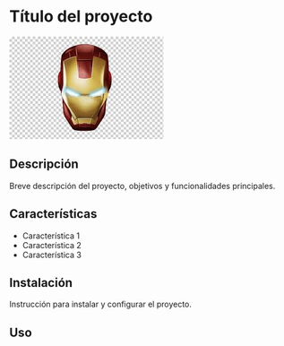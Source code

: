 # Título del proyecto

![Imagen de portada](Recursos/descarga.jpeg)

## Descripción

Breve descripción del proyecto, objetivos y funcionalidades principales.

## Características

- Característica 1
- Característica 2
- Característica 3


## Instalación

Instrucción para instalar y configurar el proyecto.

## Uso
